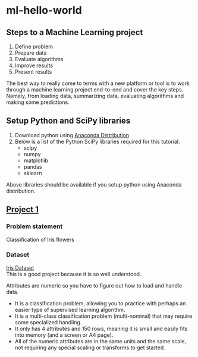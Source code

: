 # ml-hello-world
## Steps to a Machine Learning project
1. Define problem
2. Prepare data
3. Evaluate algorithms
4. Improve results
5. Present results

The best way to really come to terms with a new platform or tool is to work through a machine learning project end-to-end and cover the key steps. Namely, from loading data, summarizing data, evaluating algorithms and making some predictions.

## Setup Python and SciPy libraries
1. Download python using [Anaconda Distribution](https://www.anaconda.com/distribution/)
2. Below is a list of the Python SciPy libraries required for this tutorial:
   + scipy
   + numpy
   + matplotlib
   + pandas
   + sklearn

Above libraries should be available if you setup python using Anaconda distribution.

## [Project 1](/Iris-flowers/Iris_flowers_classification.ipynb)
### Problem statement
Classification of Iris flowers
### Dataset
[Iris Dataset](https://archive.ics.uci.edu/ml/datasets/Iris)  
This is a good project because it is so well understood.

Attributes are numeric so you have to figure out how to load and handle data.
+ It is a classification problem, allowing you to practice with perhaps an easier type of supervised learning algorithm.
+ It is a multi-class classification problem (multi-nominal) that may require some specialized handling.
+ It only has 4 attributes and 150 rows, meaning it is small and easily fits into memory (and a screen or A4 page).
+ All of the numeric attributes are in the same units and the same scale, not requiring any special scaling or transforms to get started.
